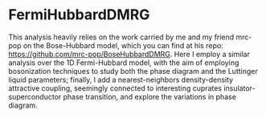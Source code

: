 # FermiHubbardDMRG
This analysis heavily relies on the work carried by me and my friend mrc-pop on the Bose-Hubbard model, which you can find at his repo: https://github.com/mrc-pop/BoseHubbardDMRG. Here I employ a similar analysis over the 1D Fermi-Hubbard model, with the aim of employing bosonization techniques to study both the phase diagram and the Luttinger liquid parameters; finally, I add a nearest-neighbors density-density attractive coupling, seemingly connected to interesting cuprates insulator-superconductor phase transition, and explore the variations in phase diagram.
